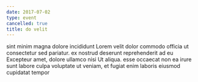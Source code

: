 ```yaml
---
date: 2017-07-02
type: event
cancelled: true
title: do velit
---
```

sint minim magna dolore incididunt Lorem velit dolor commodo officia ut consectetur sed pariatur. ex nostrud deserunt reprehenderit ad eu Excepteur amet, dolore ullamco nisi Ut aliqua. esse occaecat non ea irure sunt labore culpa voluptate ut veniam, et fugiat enim laboris eiusmod cupidatat tempor
